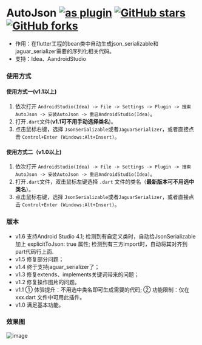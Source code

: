 # AutoJson [![as plugin](https://img.shields.io/jetbrains/plugin/d/11600-autojson.svg)](https://plugins.jetbrains.com/plugin/11600-autojson) [![GitHub stars](https://img.shields.io/github/stars/LuodiJackShen/AutoJson)](https://github.com/LuodiJackShen/AutoJson/stargazers) [![GitHub forks](https://img.shields.io/github/forks/LuodiJackShen/AutoJson)](https://github.com/LuodiJackShen/AutoJson/network)
* 作用：在flutter工程的bean类中自动生成json_serializable和jaguar_serializer需要的序列化相关代码。
* 支持：Idea、AandroidStudio

### 使用方式
#### 使用方式一(v1.1以上)
1. 依次打开 ```AndroidStudio(Idea) -> File -> Settings -> Plugin -> 搜索AutoJson -> 安装AutoJson -> 重启AndroidStudio(Idea)```。
2. 打开```.dart```文件(**v1.1可不用手动选择类名**)。
3. 点击鼠标右键，选择 ```JsonSerializable```或者```JaguarSerializer```，或者直接点击 ```Control+Enter (Windows:Alt+Insert)```。

#### 使用方式二（v1.0以上)
1. 依次打开 ```AndroidStudio(Idea) -> File -> Settings -> Plugin -> 搜索AutoJson -> 安装AutoJson -> 重启AndroidStudio(Idea)```。
2. 打开```.dart```文件，双击鼠标左键选择 ```.dart``` 文件的类名（**最新版本可不用选中类名**）。
3. 点击鼠标右键，选择 ```JsonSerializable```或者```JaguarSerializer```，或者直接点击 ```Control+Enter (Windows:Alt+Insert)```。

### 版本
* v1.6  支持Android Studio 4.1; 检测到有自定义类时，自动给JsonSerializable加上 explicitToJson: true 属性; 检测到有三方import时，自动将其对齐到part代码行上面.  
* v1.5  修复部分问题；
* v1.4  终于支持jaguar_serializer了；
* v1.3  修复extends、implements关键词带来的问题；
* v1.2  修复操作图片的问题。
* v1.1  ① 体验提升：不用选中类名即可生成需要的代码;  ② 功能限制：仅在 xxx.dart 文件中可用此插件。
* v1.0  满足基本功能。

### 效果图
![image](https://github.com/LuodiJackShen/AutoJson/blob/master/image/use_guide.gif)

